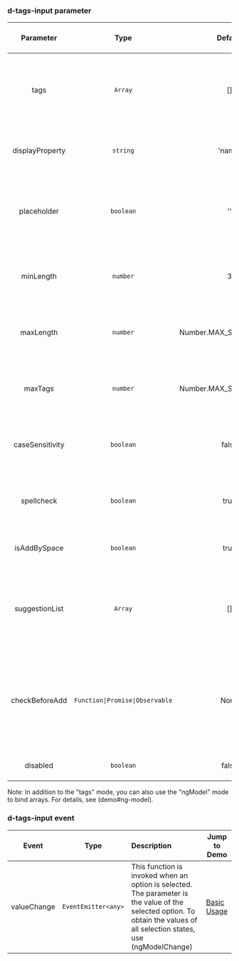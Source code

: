 ### d-tags-input parameter

|    Parameter    |              Type               |         Default         | Description                                                                                                                      | Jump to Demo                                           |
| :-------------: | :-----------------------------: | :---------------------: | :------------------------------------------------------------------------------------------------------------------------------- | ------------------------------------------------------ |
|      tags       |             `Array`             |           []            | Required. This parameter records the entered tag and selected tag list.                                                          | [Basic Usage](demo#basic-usage) |
| displayProperty |            `string`             |         'name'          | Optional. Attribute name used by a list item                                                                                     | [Basic Usage](demo#basic-usage) |
|   placeholder   |            `boolean`            |           ''            | Optional. This parameter specifies the placeholder in the text box.                                                              | [Basic Usage](demo#basic-usage) |
|    minLength    |            `number`             |            3            | Optional. Enter the minimum length of the tag content.                                                                           | [Basic Usage](demo#basic-usage) |
|    maxLength    |            `number`             | Number.MAX_SAFE_INTEGER | Optional. Enter the maximum length of the tag content.                                                                           | [Basic Usage](demo#basic-usage) |
|     maxTags     |            `number`             | Number.MAX_SAFE_INTEGER | Optional. Maximum number of tags that can be entered                                                                             | [Basic Usage](demo#basic-usage) |
| caseSensitivity |            `boolean`            |          false          | Optional. Is case sensitive. The default value is ignoring.                                                                      | [Basic Usage](demo#basic-usage) | Write      |
|   spellcheck    |            `boolean`            |          true           | Optional. This parameter is used in the input text box.                                                                          | [Basic Usage](demo#basic-usage) | spellcheck |
|  isAddBySpace   |            `boolean`            |          true           | Optional. Whether to support the space bar.                                                                                      | [Basic Usage](demo#basic-usage) | label.     |
| suggestionList  |             `Array`             |           []            | Optional. This parameter is a drop-down list box. The default tag list can be selected.                                          | [Basic Usage](demo#basic-usage) |
| checkBeforeAdd  | `Function\|Promise\|Observable` |          None           | Optional. User-defined verification function whose type is (newTag: string) => boolean, Promise<boolean>, or Observable<boolean> | [Basic Usage](demo#basic-usage) |
|    disabled     |            `boolean`            |          false          | Optional. Disabled is unavailable.                                                                                               | [Basic Usage](demo#basic-usage) |

Note: In addition to the "tags" mode, you can also use the "ngModel" mode to bind arrays. For details, see (demo#ng-model).

### d-tags-input event

|    Event    |        Type         | Description                                                                                                                                                               | Jump to Demo                                           |
| :---------: | :-----------------: | :------------------------------------------------------------------------------------------------------------------------------------------------------------------------ | ------------------------------------------------------ |
| valueChange | `EventEmitter<any>` | This function is invoked when an option is selected. The parameter is the value of the selected option. To obtain the values of all selection states, use (ngModelChange) | [Basic Usage](demo#basic-usage) |
